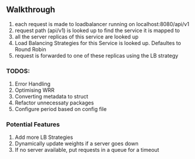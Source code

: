 ## Walkthrough

1. each request is made to loadbalancer running on localhost:8080/api/v1
2. request path (api/v1) is looked up to find the service it is mapped to
3. all the server replicas of this service are looked up
4. Load Balancing Strategies for this Service is looked up. Defaultes to Round Robin
5. request is forwarded to one of these replicas using the LB strategy

### TODOS:

1. Error Handling
2. Optimising WRR
3. Converting metadata to struct
4. Refactor unnecessaty packages
5. Configure period based on config file

### Potential Features

1. Add more LB Strategies
2. Dynamically update weights if a server goes down
3. If no server available, put requests in a queue for a timeout
